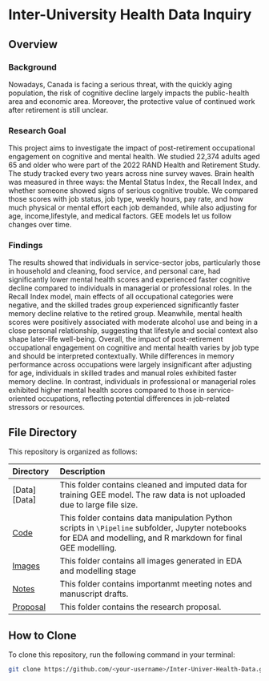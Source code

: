 # Inter-University Health Data Inquiry

## Overview

### Background

Nowadays, Canada is facing a serious threat, with the quickly aging population, the risk of cognitive decline largely impacts the public-health area and economic area. Moreover, the protective value of continued work after retirement is still unclear.

### Research Goal

This project aims to investigate the impact of post-retirement occupational engagement on cognitive and mental health. We studied 22,374 adults aged 65 and older who were part of the 2022 RAND Health and Retirement Study. The study tracked every two years across nine survey waves. Brain health was measured in three ways: the Mental Status Index, the Recall Index, and whether someone showed signs of serious cognitive trouble. We compared those scores with job status, job type, weekly hours, pay rate, and how much physical or mental effort each job demanded, while also adjusting for age, income,lifestyle, and medical factors. GEE models let us follow changes over time.

### Findings

The results showed that individuals in service-sector jobs, particularly those in household and cleaning, food service, and personal care, had significantly lower mental health scores and experienced faster cognitive decline compared to individuals in managerial or professional roles. In the Recall Index model, main effects of all occupational categories were negative, and the skilled trades group experienced significantly faster memory decline relative to the retired group. Meanwhile, mental health scores were positively associated with moderate alcohol use and being in a close personal relationship, suggesting that lifestyle and social context also shape later-life well-being. Overall, the impact of post-retirement occupational engagement on cognitive and mental health varies by job type and should be interpreted contextually. While differences in memory performance across occupations were largely insignificant after adjusting for age, individuals in skilled trades and manual roles exhibited faster memory decline. In contrast, individuals in professional or managerial roles exhibited higher mental health scores compared to those in service-oriented occupations, reflecting potential differences in job-related stressors or resources.

## File Directory

This repository is organized as follows:

| Directory | Description |
| :--- | :--- |
|[Data][Data]| This folder contains cleaned and imputed data for training GEE model. The raw data is not uploaded due to large file size.|
| [Code](Code) | This folder contains data manipulation Python scripts in `\Pipeline` subfolder, Jupyter notebooks for EDA and modelling, and R markdown for final GEE modelling.|
| [Images](Images) | This folder contains all images generated in EDA and modelling stage
| [Notes](Notes) | This folder contains importanmt meeting notes and manuscript drafts. |
| [Proposal](Proposal) | This folder contains the research proposal. |

## How to Clone

To clone this repository, run the following command in your terminal:

```bash
git clone https://github.com/<your-username>/Inter-Univer-Health-Data.git
```